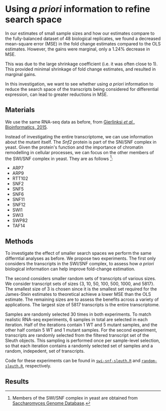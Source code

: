 # Using _a priori_ information to refine search space

In our estimates of small sample sizes and how our estimates compare to the fully-balanced dataset of 48 biological replicates, we found a decreased mean-square error (MSE) in the fold change estimates compared to the OLS estimates.
However, the gains were marginal, only a 1.24% decrease in MSE.

This was due to the large shrinkage coefficient (i.e. it was often close to 1).
This provided minimal shrinkage of fold change estimates, and resulted in marginal gains.

In this investigation, we want to see whether using _a priori_ information to reduce the search space of the transcripts being considered for differential expression, can lead to greater reductions in MSE.

## Materials

We use the same RNA-seq data as before, from [Gierlinksi _et al._, Bioinformatics, 2015](https://academic.oup.com/bioinformatics/article/31/22/3625/240923).

Instead of investigating the entire transcriptome, we can use information about the mutant itself.
The _Snf2_ protein is part of the SNI/SNF complex in yeast.
Given the protein's function and the importance of chromatin remodelling in cellular processes, we can focus on the other members of the SWI/SNF complex in yeast.
They are as follows [^1]:

- ARP7
- ARP9
- RTT102
- SNF2
- SNF5
- SNF6
- SNF11
- SNF12
- SWI1
- SWI3
- SWP82
- TAF14

## Methods

To investigate the effect of smaller search spaces we perform the same differntial analyses as before.
We propose two experiments.
The first only considers the transcripts in the SWI/SNF complex, to assess how _a priori_ biological information can help improve fold-change estimation.

The second considers smaller random sets of transcripts of various sizes.
We consider transcript sets of sizes {3, 10, 50, 100, 500, 1000, and 5817}.
The smallest size of 3 is chosen since it is the smallest set required for the James-Stein estimates to theoretical achieve a lower MSE than the OLS estimate.
The remaining sizes are to assess the benefits across a variety of applications.
The largest size of 5817 transcripts is the entire transcriptome.

Samples are randomly selected 30 times in both experiments.
To match realistic RNA-seq experiments, 6 samples in total are selected in each iteration.
Half of the iterations contain 1 WT and 5 mutant samples, and the other half contain 5 WT and 1 mutant samples.
For the second experiment, transcripts are randomly selected from the filtered transcript set of the Sleuth objects.
This sampling is performed once per sample-level selection, so that each iteration contains a randomly selected set of samples and a random, indepedent, set of transcripts.

Code for these experiments can be found in [`swi-snf-sleuth.R`](swi-snf-sleuth.R) and [`random-sleuth.R`](random-sleuth.R), respectively.

## Results

[^1]: Members of the SWI/SNF complex in yeast are obtained from [Saccharomyces Genome Database](https://www.yeastgenome.org/complex/CPX-1150).
